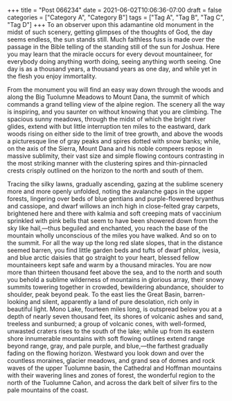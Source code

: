 +++
title = "Post 066234"
date = 2021-06-02T10:06:36-07:00
draft = false
categories = ["Category A", "Category B"]
tags = ["Tag A", "Tag B", "Tag C", "Tag D"]
+++
To an observer upon this adamantine old monument in the midst of such scenery, getting glimpses of the thoughts of God, the day seems endless, the sun stands still. Much faithless fuss is made over the passage in the Bible telling of the standing still of the sun for Joshua. Here you may learn that the miracle occurs for every devout mountaineer, for everybody doing anything worth doing, seeing anything worth seeing. One day is as a thousand years, a thousand years as one day, and while yet in the flesh you enjoy immortality.

From the monument you will find an easy way down through the woods and along the Big Tuolumne Meadows to Mount Dana, the summit of which commands a grand telling view of the alpine region. The scenery all the way is inspiring, and you saunter on without knowing that you are climbing. The spacious sunny meadows, through the midst of which the bright river glides, extend with but little interruption ten miles to the eastward, dark woods rising on either side to the limit of tree growth, and above the woods a picturesque line of gray peaks and spires dotted with snow banks; while, on the axis of the Sierra, Mount Dana and his noble compeers repose in massive sublimity, their vast size and simple flowing contours contrasting in the most striking manner with the clustering spires and thin-pinnacled crests crisply outlined on the horizon to the north and south of them.

Tracing the silky lawns, gradually ascending, gazing at the sublime scenery more and more openly unfolded, noting the avalanche gaps in the upper forests, lingering over beds of blue gentians and purple-flowered bryanthus and cassiope, and dwarf willows an inch high in close-felted gray carpets, brightened here and there with kalmia and soft creeping mats of vaccinium sprinkled with pink bells that seem to have been showered down from the sky like hail,—thus beguiled and enchanted, you reach the base of the mountain wholly unconscious of the miles you have walked. And so on to the summit. For all the way up the long red slate slopes, that in the distance seemed barren, you find little garden beds and tufts of dwarf phlox, ivesia, and blue arctic daisies that go straight to your heart, blessed fellow mountaineers kept safe and warm by a thousand miracles. You are now more than thirteen thousand feet above the sea, and to the north and south you behold a sublime wilderness of mountains in glorious array, their snowy summits towering together in crowded, bewildering abundance, shoulder to shoulder, peak beyond peak. To the east lies the Great Basin, barren-looking and silent, apparently a land of pure desolation, rich only in beautiful light. Mono Lake, fourteen miles long, is outspread below you at a depth of nearly seven thousand feet, its shores of volcanic ashes and sand, treeless and sunburned; a group of volcanic cones, with well-formed, unwasted craters rises to the south of the lake; while up from its eastern shore innumerable mountains with soft flowing outlines extend range beyond range, gray, and pale purple, and blue,—the farthest gradually fading on the flowing horizon. Westward you look down and over the countless moraines, glacier meadows, and grand sea of domes and rock waves of the upper Tuolumne basin, the Cathedral and Hoffman mountains with their wavering lines and zones of forest, the wonderful region to the north of the Tuolumne Cañon, and across the dark belt of silver firs to the pale mountains of the coast.
